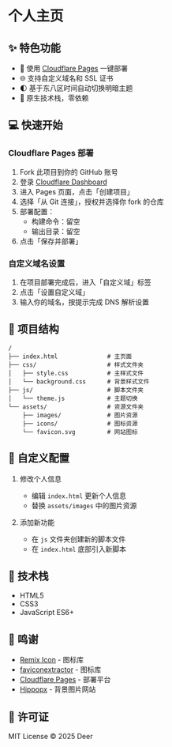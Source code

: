 # 个人主页

## ✨ 特色功能

- 🚀 使用 [Cloudflare Pages](https://dash.cloudflare.com) 一键部署
- 🌐 支持自定义域名和 SSL 证书
- 🌓 基于东八区时间自动切换明暗主题
- 💪 原生技术栈，零依赖

## 💻 快速开始

### Cloudflare Pages 部署

1. Fork 此项目到你的 GitHub 账号
2. 登录 [Cloudflare Dashboard](https://dash.cloudflare.com)
3. 进入 Pages 页面，点击「创建项目」
4. 选择「从 Git 连接」，授权并选择你 fork 的仓库
5. 部署配置：
   - 构建命令：留空
   - 输出目录：留空
6. 点击「保存并部署」

### 自定义域名设置

1. 在项目部署完成后，进入「自定义域」标签
2. 点击「设置自定义域」
3. 输入你的域名，按提示完成 DNS 解析设置

## 📁 项目结构

```
/
├── index.html              # 主页面
├── css/                    # 样式文件夹
│   ├── style.css           # 主样式文件
│   └── background.css      # 背景样式文件
├── js/                     # 脚本文件夹
│   └── theme.js            # 主题切换
└── assets/                 # 资源文件夹
    ├── images/             # 图片资源
    ├── icons/              # 图标资源
    └── favicon.svg         # 网站图标
```

## 🔧 自定义配置

1. 修改个人信息
   - 编辑 `index.html` 更新个人信息
   - 替换 `assets/images` 中的图片资源

2. 添加新功能
   - 在 `js` 文件夹创建新的脚本文件
   - 在 `index.html` 底部引入新脚本

## 🧠 技术栈

- HTML5
- CSS3
- JavaScript ES6+

## 🙏 鸣谢

- [Remix Icon](https://remixicon.com/) - 图标库
- [faviconextractor](https://www.faviconextractor.com/) - 图标库
- [Cloudflare Pages](https://pages.cloudflare.com/) - 部署平台
- [Hippopx](https://www.hippopx.com/) - 背景图片网站

## 📄 许可证

MIT License © 2025 Deer